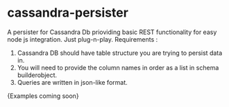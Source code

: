 # cassandra-persister
A persister for Cassandra Db prioviding basic REST functionality for easy node js integration. Just plug-n-play.
Requirements :
1. Cassandra DB should have table structure you are trying to persist data in.
2. You will need to provide the column names in order as a list in schema builderobject.
3. Queries are written in json-like format.

{Examples coming soon}
